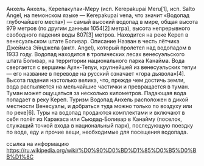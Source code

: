 Анхель
Анхель, Керепакупаи-Меру (исп. Kerepakupai Meru[1], исп. Salto Ángel, на пемонском языке — Kerepakupai vena, что значит «Водопад глубочайшего места») — самый высокий водопад в мире, общая высота 979 метров (по другим данным 1054[2] метра), высота непрерывного свободного падения воды 807[3] метров. Находится на реке Кереп в венесуэльском штате Боливар.
Описание
Назван в честь лётчика Джеймса Эйнджела (англ. Angel), который пролетел над водопадом в 1933 году.
Водопад находится в тропических лесах венесуэльского штата Боливар, на территории национального парка Канайма. Вода свергается с вершины Ауян-Тепуи, крупнейшей из венесуэльских тепуи — его название в переводе на русский означает «гора дьявола»[4]. Высота падения настолько велика, что, прежде чем достичь земли, вода распыляется на мельчайшие частички и превращается в туман. Туман может ощущаться за несколько километров. Падающая вода попадает в реку Кереп.
Туризм
Водопад Анхель расположен в дикой местности Венесуэлы, и добраться туда можно только по воздуху или по реке[6]. Туры на водопад продаются комплектами и включают в себя полёт из Каракаса или Сьюдад-Боливар в Канайму (поселок, служащий точкой входа в национальный парк), последующую поездку по воде, еду и прочие вещи, необходимые для посещения водопада.

ссылка на информацию https://ru.wikipedia.org/wiki/%D0%90%D0%BD%D1%85%D0%B5%D0%BB%D1%8C